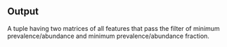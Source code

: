 ## Output

A tuple having two matrices of all features that pass the filter of minimum prevalence/abundance and minimum prevalence/abundance fraction.
    